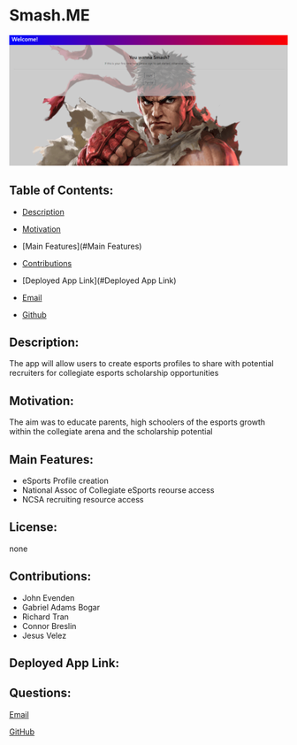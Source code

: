 
  # Smash.ME

  ![Screenshot](Screenshot.png "My Screenshot")


  ## Table of Contents:

  * [Description](#Description)

  * [Motivation](#Motivation)

  * [Main Features](#Main Features)

  * [Contributions](#Contributions)

  * [Deployed App Link](#Deployed App Link)

  * [Email](#Questions)

  * [Github](#Questions)

  ## Description: 
  The app will allow users to create esports profiles to share with potential recruiters for collegiate esports scholarship opportunities

  ## Motivation: 
  The aim was to educate parents, high schoolers of the esports growth within the collegiate arena and the scholarship potential
  
  ## Main Features: 
  * eSports Profile creation
  * National Assoc of Collegiate eSports reourse access
  * NCSA recruiting resource access
  

  ## License:
  none 
  

  ## Contributions: 
  * John Evenden
  * Gabriel Adams Bogar
  * Richard Tran
  * Connor Breslin
  * Jesus Velez

  ## Deployed App Link: 
  

  ## Questions:

  [Email](mailto:gabeab34@gmail.com)

  [GitHub](https://github.com/gabeab34)

